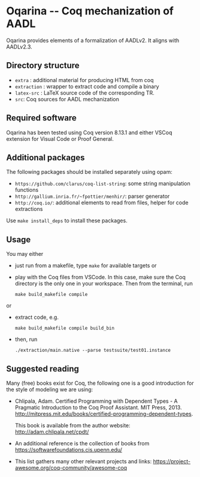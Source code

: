 # Oqarina -- Coq mechanization of AADL

Oqarina provides elements of a formalization of AADLv2. It aligns with AADLv2.3.

## Directory structure

* `extra` : additional material for producing HTML from coq
* `extraction` : wrapper to extract code and compile a binary
* `latex-src` : LaTeX source code of the corresponding TR.
* `src`: Coq sources for AADL mechanization

## Required software

Oqarina has been tested using Coq version 8.13.1 and either VSCoq extension for Visual Code or Proof General.

## Additional packages

The following packages should be installed separately using opam:

* `https://github.com/clarus/coq-list-string`: some string manipulation functions
* `http://gallium.inria.fr/~fpottier/menhir/`: parser generator
* `http://coq.io/`: additional elements to read from files, helper for code extractions

Use `make install_deps` to install these packages.

## Usage

You may either
- just run from a makefile, type `make` for available targets or
- play with the Coq files from VSCode. In this case, make sure the Coq directory is the only one in your workspace. Then from the terminal, run

    ```make build_makefile compile ```

or
- extract code, e.g.

  ```make build_makefile compile build_bin```

- then, run

  ```./extraction/main.native --parse testsuite/test01.instance```

## Suggested reading

Many (free) books exist for Coq, the following one is a good introduction for the style of modeling we are using:

- Chlipala, Adam. Certified Programming with Dependent Types - A Pragmatic Introduction to the Coq Proof Assistant. MIT Press, 2013. http://mitpress.mit.edu/books/certified-programming-dependent-types.

  This book is available from the author website: http://adam.chlipala.net/cpdt/

- An additional reference is the collection of books from https://softwarefoundations.cis.upenn.edu/

- This list gathers many other relevant projects and links: https://project-awesome.org/coq-community/awesome-coq
